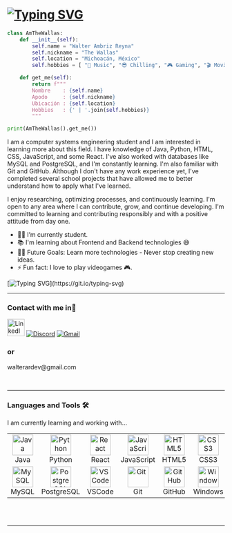 <!--Hi there, I'm Walter✌️👋  -->

# [![Typing SVG](https://readme-typing-svg.herokuapp.com?font=Comic+Neue&weight=100&size=50&duration=2000&pause=1000&color=FDFEFE&multiline=true&width=800&height=60&lines=>+Hi+there%2C+I'm+Walter%E2%9C%8C%EF%B8%8F)](https://git.io/typing-svg)



```Python
class AmTheWallas:
    def __init__(self):
        self.name = "Walter Ambriz Reyna"
        self.nickname = "The Wallas"
        self.location = "Michoacán, México"
        self.hobbies = [ "🎵 Music", "😎 Chilling", "🎮 Gaming", "🎬 Movies", "📚 Study"]

    def get_me(self):
        return f"""
        Nombre    : {self.name}
        Apodo     : {self.nickname}
        Ubicación : {self.location}
        Hobbies   : {' | '.join(self.hobbies)}
        """

print(AmTheWallas().get_me())

```

I am a computer systems engineering student and I am interested in learning more about this field.
I have knowledge of Java, Python, HTML, CSS, JavaScript, and some React. I've also worked with databases like MySQL and PostgreSQL, and I'm constantly learning. I'm also familiar with Git and GitHub. Although I don't have any work experience yet, I've completed several school projects that have allowed me to better understand how to apply what I've learned.

I enjoy researching, optimizing processes, and continuously learning. I'm open to any area where I can contribute, grow, and continue developing. I'm committed to learning and contributing responsibly and with a positive attitude from day one.

- 👨‍💻 I’m currently student.
- 📚 I'm learning about Frontend and Backend technologies 😅
- 💪🏼 Future Goals: Learn more technologies - Never stop creating new ideas.
- ⚡ Fun fact: I love to play videogames 🎮.

<!-- Every new beginning is an opportunity to reinvent yourself. -->

[![Typing SVG](https://readme-typing-svg.herokuapp.com?font=Fira+Code&size=18&duration=8000&pause=1000&color=f3ca24&width=650&lines=Every+new+beginning+is+an+opportunity+to+reinvent+yourself.)](https://git.io/typing-svg)

---
<!--
<img align="right" alt="Avatar" height="100px" src="https://avatars.githubusercontent.com/u/251374?s=200&v=4" />


### Spotify Playing 🎧
### 🎶 Mi playlist: Lo-fi vibes, chill & focus  
[![Escuchar en Spotify](https://img.shields.io/badge/Spotify-Open_Playlist-1DB954?style=for-the-badge&logo=spotify&logoColor=white)](https://open.spotify.com/playlist/0GLxhM5ojg6440VeYGW3h1?si=5762e3615e2449a7)

<br/>
<br/>

---
-->
### Contact with me in📝

[<img src="https://cdn-icons-png.flaticon.com/512/3536/3536505.png" alt="LinkedIn" width="40"/>](https://www.linkedin.com/in/walterambriz)
[![Discord](https://raw.githubusercontent.com/maurodesouza/profile-readme-generator/master/src/assets/icons/social/discord/default.svg)](https://discordapp.com/users/notwallas)
[![Gmail](https://raw.githubusercontent.com/maurodesouza/profile-readme-generator/master/src/assets/icons/social/gmail/default.svg)](mailto:walterardev@gmail.com)

### or
<p>walterardev@gmail.com</p>
<br />

---

### Languages and Tools 🛠
<p>I am currently learning and working with...</p>

<div align="center">
  <table>
    <tr>
      <td align="center" width="96">
        <img src="https://techstack-generator.vercel.app/java-icon.svg" width="48" height="48" alt="Java" />
        <br>Java
      </td>
      <td align="center" width="96">
        <img src="https://techstack-generator.vercel.app/python-icon.svg" width="48" height="48" alt="Python" />
        <br>Python
      </td>
      <td align="center" width="96">
        <img src="https://techstack-generator.vercel.app/react-icon.svg" width="48" height="48" alt="React" />
        <br>React
      </td>
      <td align="center" width="96">
        <img src="https://techstack-generator.vercel.app/js-icon.svg" width="48" height="48" alt="JavaScript" />
        <br>JavaScript
      </td>
      <td align="center" width="96">
        <img src="https://skillicons.dev/icons?i=html" width="48" height="48" alt="HTML5" />
        <br>HTML5
      </td>
      <td align="center" width="96">
        <img src="https://skillicons.dev/icons?i=css" width="48" height="48" alt="CSS3" />
        <br>CSS3
      </td>
    </tr>
    <tr>
      <td align="center" width="96">
        <img src="https://techstack-generator.vercel.app/mysql-icon.svg" width="48" height="48" alt="MySQL" />
        <br>MySQL
      </td>
      <td align="center" width="96">
        <img src="https://skillicons.dev/icons?i=postgres" width="48" height="48" alt="PostgreSQL" />
        <br>PostgreSQL
      </td>
      <td align="center" width="96">
        <img src="https://skillicons.dev/icons?i=vscode" width="48" height="48" alt="VSCode" />
        <br>VSCode
      </td>
      <td align="center" width="96">
        <img src="https://skillicons.dev/icons?i=git" width="48" height="48" alt="Git" />
        <br>Git
      </td>
      <td align="center" width="96">
        <img src="https://skillicons.dev/icons?i=github" width="48" height="48" alt="GitHub" />
        <br>GitHub
      </td>
      <td align="center" width="96">
        <img src="https://skillicons.dev/icons?i=windows" width="48" height="48" alt="Windows" />
        <br>Windows
      </td>
    </tr>
  </table>
</div>

<br/>
<br/>

---
